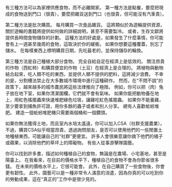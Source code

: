 有三種方法可以為家裡供應食物，而不必離開家。
第一種方法是點餐，要麼把現成的食物送到門口（很貴），要麼把雜貨送到門口（也很貴，但可能沒有汽車貴）。

第二種方法是批次購買。
每月購買一次食品雜貨。
這將類似於為遊輪提供資源，關於遊輪的書籍將提供如何做的詳細說明，甚至不需要製冷。
或者，生存文獻將提供長時間食物儲存的計劃。
這種方法的好處是，如果發生了什麼事情，你可能會有上一週甚至幾周的食物，這取決於你的緩衝。
如果你想要這種覆蓋，別忘了儲水。
在每樣東西上標明購買日期，先吃最老的，並保持儲存的輪換。

第三種方法是自己種植大部分食物。
完全自給自足在經濟上是低效的。
關注昂貴的作物（西紅柿）和購買便宜的作物（土豆）在經濟上是合理的。
將植物與動物結合起來，吃人類不吃的東西，並提供人類不提供的肥料，這將減少浪費。
不幸的是，分割槽法禁止在大多數城市環境中進行這種耕作。
然而，在“不問不說”的政策下，越來越多的城市農民將這些法律推向了極限。
例如，你可以把（肉）兔子放在地下室，如果你清潔圍欄，它們就不會有氣味。
如果你能把動物養在地上，用紅色搖擺蟲來快速堆肥綠色垃圾，讓雞吃紅色搖擺蟲。
如果你不能養雞，至少要拿到捕魚許可證，用你多餘的蟲子或者和別人分享。
總有人喜歡蚯蚓堆肥。
建造一個蚯蚓堆肥機只需要兩個桶和一個鑽頭。

如果你無法獲得土地，而且室內水培太遙遠，你可以加入CSA（社群支援農業）。
不過，購買CSA似乎相當昂貴，透過詢問朋友，是否可以使用他們的一些閒置土地種植東西，可能讓自己的“社群”更便宜。
許多人會很樂意讓你摘下他們的橘子或蘋果，以消除他們的草坪上的障礙物。
有些人從事游擊隊園藝。

你可以找到許多書，描述如何種植自己的食物，無論是在農場、小宅基地，甚至是陽臺上。
在我看來，在目前的價格水平下，種植自己的食物不會為你節省很多錢。
在未來的價格水平上，它很可能會。
此外，在自己購買了一些食物後，你會更有韌性。
此外，園藝可以是一種非常令人滿意的消遣，因為你真的可以吃到你的勞動成果，這在“真正的”工作中是很少見的。
